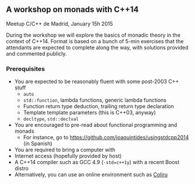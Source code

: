 A workshop on monads with C++14
-------------------------------

Meetup C/C++ de Madrid, January 15h 2015

During the workshop we will explore the basics of monadic theory in the context of C++14. Format is based on a bunch of 5-min exercises that the attendants are expected to complete along the way, with solutions provided and commented publicly.

### Prerequisites
* You are expected to be reasonably fluent with some post-2003 C++ stuff
  * `auto`
  * `std::function`, lambda functions,  generic lambda functions
  * Function return type deduction, trailing return type declaration
  * Template template parameters (this is C++03, anyway)
  * `decltype`, `std::declval`
* You are encouraged to pre-read about functional programming and monads
  * For instance, go to https://github.com/joaquintides/usingstdcpp2014 (in Spanish)
*  You are required to bring a computer with
  *  Internet access (hopefully provided by host)
  * A C++14 compiler such as GCC 4.9 (`-std=c++1y`) with a recent Boost distro
  * Alternatively,  you can use an online environment such as [Coliru](http://coliru.stacked-crooked.com)
